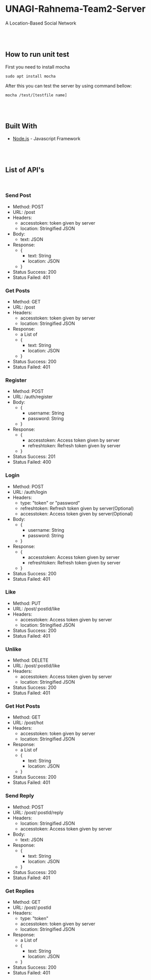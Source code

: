 # UNAGI-Rahnema-Team2-Server

A Location-Based Social Network

<br /><br />

## How to run unit test

First you need to install mocha
```
sudo apt install mocha
```
After this you can test the server by using command bellow:
```
mocha /test/[testfile name]
```

<br /><br />

## Built With

* [Node.js](https://nodejs.org/) - Javascript Framework

<br /><br />

## List of API's

<br />

### Send Post

* Method: POST
* URL: /post
* Headers: 
    * accesstoken: token given by server 
    * location: Stringified JSON
* Body:
    * text: JSON
* Response:
    * {
        * text: String
        * location: JSON
    * }
* Status Success: 200
* Status Failed: 401

### Get Posts

* Method: GET
* URL: /post
* Headers: 
    * accesstoken: token given by server
    * location: Stringified JSON
* Response:
    * a List of
    * {
        * text: String
        * location: JSON
    * }
* Status Success: 200
* Status Failed: 401

### Register

* Method: POST
* URL: /auth/register
* Body:
    * {
        * username: String
        * password: String
    * }
* Response:
    * {
        * accesstoken: Access token given by server
        * refreshtoken: Refresh token given by server
    * }
* Status Success: 201
* Status Failed: 400

### Login

* Method: POST
* URL: /auth/login
* Headers: 
    * type: "token" or "password" 
    * refreshtoken: Refresh token given by server(Optional) 
    * accesstoken: Access token given by server(Optional) 
* Body:
    * {
        * username: String
        * password: String
    * }
* Response:
    * {
       * accesstoken: Access token given by server
       * refreshtoken: Refresh token given by server
    * }
* Status Success: 200
* Status Failed: 401

### Like

* Method: PUT
* URL: /post/:postId/like
* Headers:
    * accesstoken: Access token given by server
    * location: Stringified JSON
* Status Success: 200
* Status Failed: 401

### Unlike

* Method: DELETE
* URL: /post/:postId/like
* Headers:
    * accesstoken: Access token given by server
    * location: Stringified JSON
* Status Success: 200
* Status Failed: 401

### Get Hot Posts

* Method: GET
* URL: /post/hot
* Headers: 
    * accesstoken: token given by server
    * location: Stringified JSON
* Response:
    * a List of
    * {
        * text: String
        * location: JSON
    * }
* Status Success: 200
* Status Failed: 401

### Send Reply

* Method: POST
* URL: /post/:postId/reply
* Headers:
    * location: Stringified JSON
    * accesstoken: Access token given by server
* Body:
    * text: JSON
* Response:
    * {
        * text: String
        * location: JSON
    * }
* Status Success: 200
* Status Failed: 401

### Get Replies

* Method: GET
* URL: /post/:postId
* Headers: 
    * type: "token"
    * accesstoken: token given by server
    * location: Stringified JSON
* Response:
    * a List of
    * {
        * text: String
        * location: JSON
    * }
* Status Success: 200
* Status Failed: 401